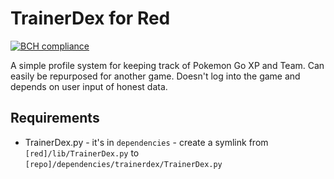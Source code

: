 # TrainerDex for Red
[![BCH compliance](https://bettercodehub.com/edge/badge/PokemonGoEastKent/red-trainergo?branch=master)](https://bettercodehub.com/)

A simple profile system for keeping track of Pokemon Go XP and Team. Can easily be repurposed for another game. Doesn't log into the game and depends on user input of honest data.

## Requirements
* TrainerDex.py - it's in `dependencies` - create a symlink from `[red]/lib/TrainerDex.py` to `[repo]/dependencies/trainerdex/TrainerDex.py`